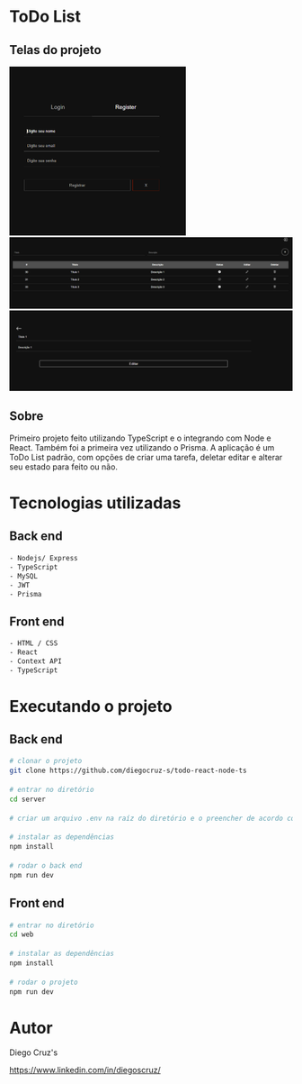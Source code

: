 # ToDo List 

## Telas do projeto
<div float="left">
    <img height="300em" src="./imgsReadme/img1.png" />
    <img width="800em" src="./imgsReadme/img2.png" />
    <img width="800em" src="./imgsReadme/img3.png" />
</div>

## Sobre
Primeiro projeto feito utilizando TypeScript e o integrando com Node e React. Também foi a primeira vez utilizando o Prisma. A aplicação é um ToDo List padrão, com opções de criar uma tarefa, deletar editar e alterar seu estado para feito ou não.

# Tecnologias utilizadas
## Back end
    - Nodejs/ Express
    - TypeScript
    - MySQL
    - JWT
    - Prisma
## Front end
    - HTML / CSS
    - React
    - Context API
    - TypeScript

# Executando o projeto
## Back end
```bash
# clonar o projeto
git clone https://github.com/diegocruz-s/todo-react-node-ts

# entrar no diretório
cd server

# criar um arquivo .env na raíz do diretório e o preencher de acordo com o .env.example

# instalar as dependências
npm install

# rodar o back end
npm run dev
```

## Front end
```bash
# entrar no diretório
cd web

# instalar as dependências
npm install

# rodar o projeto
npm run dev
```

# Autor
<p>Diego Cruz's</p>
<a href="https://www.linkedin.com/in/diegoscruz/">https://www.linkedin.com/in/diegoscruz/</a>
